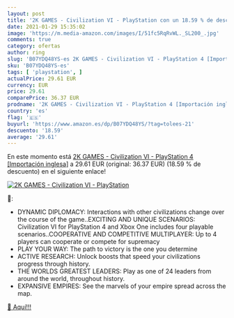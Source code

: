 ```yaml
---
layout: post
title: '2K GAMES - Civilization VI - PlayStation con un 18.59 % de descuento'
date: 2021-01-29 15:35:02
image: 'https://m.media-amazon.com/images/I/51fc5RqRvWL._SL200_.jpg'
comments: true
category: ofertas
author: ring
slug: 'B07YDQ48YS-es 2K GAMES - Civilization VI - PlayStation 4 [Importación...'
sku: 'B07YDQ48YS-es'
tags: [ 'playstation', ]
actualPrice: 29.61 EUR
currency: EUR
price: 29.61
comparePrice: 36.37 EUR
prodname: '2K GAMES - Civilization VI - PlayStation 4 [Importación inglesa]'
country: 'es'
flag: '🇪🇸'
buyurl: 'https://www.amazon.es/dp/B07YDQ48YS/?tag=tolees-21'
descuento: '18.59'
average: '29.61'
---
```


En este momento está [2K GAMES - Civilization VI - PlayStation 4 [Importación inglesa]](https://www.amazon.es/dp/B07YDQ48YS/?tag=tolees-21) a 29.61 EUR (original: 36.37 EUR) (18.59 %  de descuento) en el siguiente enlace!

[![2K GAMES - Civilization VI - PlayStation](https://m.media-amazon.com/images/I/51fc5RqRvWL._SL200_.jpg)](https://www.amazon.es/dp/B07YDQ48YS/?tag=tolees-21)

🔎:

- DYNAMIC DIPLOMACY: Interactions with other civilizations change over the course of the game..EXCITING AND UNIQUE SCENARIOS: Civilization VI for PlayStation 4 and Xbox One includes four playable scenarios..COOPERATIVE AND COMPETITIVE MULTIPLAYER: Up to 4 players can cooperate or compete for supremacy
- PLAY YOUR WAY: The path to victory is the one you determine
- ACTIVE RESEARCH: Unlock boosts that speed your civilizations progress through history.
- THE WORLDS GREATEST LEADERS: Play as one of 24 leaders from around the world, throughout history.
- EXPANSIVE EMPIRES: See the marvels of your empire spread across the map.

[🛒 Aquí!!!](https://www.amazon.es/dp/B07YDQ48YS/?tag=tolees-21)
